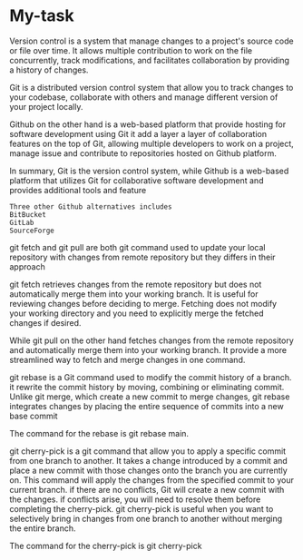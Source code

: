 # My-task

<p> Version control is a system that manage changes to a project's source code or file over time. It allows multiple contribution to work on the file concurrently, track modifications, and facilitates collaboration by providing a history of changes.</p>

<p> Git is a distributed version control system that allow you to track changes to your codebase, collaborate with others and manage different version of your project locally.</p>

<p> Github on the other hand is a web-based platform that provide hosting for software development using Git it add a layer a layer of collaboration features on the top of Git, allowing multiple developers to work on a project, manage issue and contribute to repositories hosted on Github platform.</p>

<p> In summary, Git is the version control system, while Github is a web-based platform that utilizes Git for collaborative software development and provides additional tools and feature</p>

```
Three other Github alternatives includes
BitBucket
GitLab
SourceForge
```

<p> git fetch and git pull are both git command used to update your local repository with changes from remote repository but they differs in their approach </p>

<p> git fetch retrieves changes from the remote repository but does not automatically merge them into your working branch. It is useful for reviewing changes before deciding to merge. Fetching does not modify your working directory and you need to explicitly merge the fetched changes if desired.</p>

<p> While git pull on the other hand fetches changes from the remote repository and automatically merge them into your working branch. It provide a more streamlined way to fetch and merge changes in one command.</p>

<p> git rebase is a Git command used to modify the commit history of a branch. it rewrite the commit history by moving, combining or eliminating commit. Unlike git merge, which create a new commit to merge changes, git rebase integrates changes by placing the entire sequence of commits into a new base commit</p>

<p>The command for the rebase is git rebase main.</p>

<p> git cherry-pick is a git command that allow you to apply a specific commit from one branch to another. It takes a change introduced by a commit and place a new commit with those changes onto the branch you are currently on. This command will apply the changes from the specified commit to your current branch. if there are no conflicts, Git will create a new commit with the changes. if conflicts arise, you will need to resolve them before completing the cherry-pick. git cherry-pick is useful when you want to selectively bring in changes from one branch to another without merging the entire branch.</p>

<p>The command for the cherry-pick is git cherry-pick <commit-hash></p>
